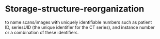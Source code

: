 # Storage-structure-reorganization
to name scans/images with uniquely identifiable numbers such as patient ID, seriesUID (the unique identifier for the CT series), and instance number or a combination of these identifiers.
